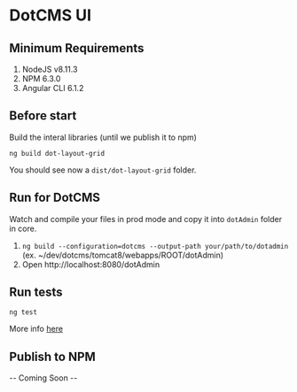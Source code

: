 # DotCMS UI

## Minimum Requirements
1. NodeJS v8.11.3
2. NPM 6.3.0
3. Angular CLI 6.1.2

## Before start
Build the interal libraries (until we publish it to npm)

```ng build dot-layout-grid```

You should see now a `dist/dot-layout-grid` folder.

## Run for DotCMS
Watch and compile your files in prod mode and copy it into ```dotAdmin``` folder in core.

1. ```ng build --configuration=dotcms --output-path your/path/to/dotadmin``` (ex. ~/dev/dotcms/tomcat8/webapps/ROOT/dotAdmin)
2. Open http://localhost:8080/dotAdmin

## Run tests
`ng test`

More info [here](https://github.com/angular/angular-cli/wiki/test)

## Publish to NPM
-- Coming Soon --
